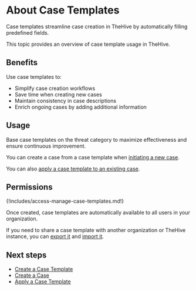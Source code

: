 # About Case Templates

Case templates streamline case creation in TheHive by automatically filling predefined fields.

This topic provides an overview of case template usage in TheHive.

## Benefits

Use case templates to:

* Simplify case creation workflows
* Save time when creating new cases
* Maintain consistency in case descriptions
* Enrich ongoing cases by adding additional information

## Usage

Base case templates on the threat category to maximize effectiveness and ensure continuous improvement.

You can create a case from a case template when [initiating a new case](../../../../analyst-corner/cases/create-a-new-case.md).

You can also [apply a case template to an existing case](../../../../analyst-corner/cases/apply-a-case-template.md).

## Permissions

{!includes/access-manage-case-templates.md!}

Once created, case templates are automatically available to all users in your organization.

If you need to share a case template with another organization or TheHive instance, you can [export it](export-import-a-case-template.md#export-a-case-template) and [import it](export-import-a-case-template.md#import-a-case-template).

<h2>Next steps</h2>

* [Create a Case Template](create-a-case-template.md)
* [Create a Case](../../../../analyst-corner/cases/create-a-new-case.md)
* [Apply a Case Template](../../../../analyst-corner/cases/apply-a-case-template.md)